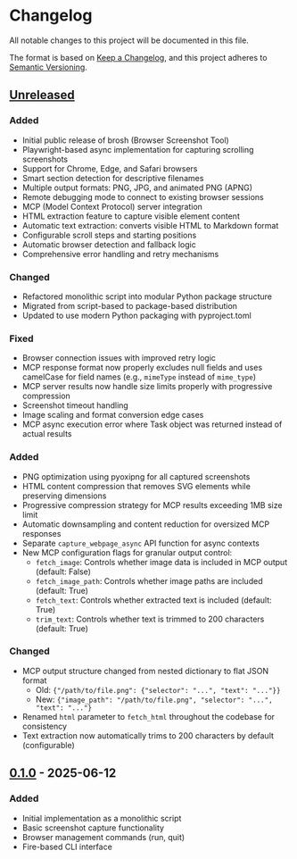 # Changelog

All notable changes to this project will be documented in this file.

The format is based on [Keep a Changelog](https://keepachangelog.com/en/1.1.0/),
and this project adheres to [Semantic Versioning](https://semver.org/spec/v2.0.0.html).

## [Unreleased]

### Added
- Initial public release of brosh (Browser Screenshot Tool)
- Playwright-based async implementation for capturing scrolling screenshots
- Support for Chrome, Edge, and Safari browsers
- Smart section detection for descriptive filenames
- Multiple output formats: PNG, JPG, and animated PNG (APNG)
- Remote debugging mode to connect to existing browser sessions
- MCP (Model Context Protocol) server integration
- HTML extraction feature to capture visible element content
- Automatic text extraction: converts visible HTML to Markdown format
- Configurable scroll steps and starting positions
- Automatic browser detection and fallback logic
- Comprehensive error handling and retry mechanisms

### Changed
- Refactored monolithic script into modular Python package structure
- Migrated from script-based to package-based distribution
- Updated to use modern Python packaging with pyproject.toml

### Fixed
- Browser connection issues with improved retry logic
- MCP response format now properly excludes null fields and uses camelCase for field names (e.g., `mimeType` instead of `mime_type`)
- MCP server results now handle size limits properly with progressive compression
- Screenshot timeout handling
- Image scaling and format conversion edge cases
- MCP async execution error where Task object was returned instead of actual results

### Added
- PNG optimization using pyoxipng for all captured screenshots
- HTML content compression that removes SVG elements while preserving dimensions
- Progressive compression strategy for MCP results exceeding 1MB size limit
- Automatic downsampling and content reduction for oversized MCP responses
- Separate `capture_webpage_async` API function for async contexts
- New MCP configuration flags for granular output control:
  - `fetch_image`: Controls whether image data is included in MCP output (default: False)
  - `fetch_image_path`: Controls whether image paths are included (default: True)
  - `fetch_text`: Controls whether extracted text is included (default: True)
  - `trim_text`: Controls whether text is trimmed to 200 characters (default: True)

### Changed
- MCP output structure changed from nested dictionary to flat JSON format
  - Old: `{"/path/to/file.png": {"selector": "...", "text": "..."}}`
  - New: `{"image_path": "/path/to/file.png", "selector": "...", "text": "..."}`
- Renamed `html` parameter to `fetch_html` throughout the codebase for consistency
- Text extraction now automatically trims to 200 characters by default (configurable)

## [0.1.0] - 2025-06-12

### Added
- Initial implementation as a monolithic script
- Basic screenshot capture functionality
- Browser management commands (run, quit)
- Fire-based CLI interface

[Unreleased]: https://github.com/twardoch/brosh/compare/v0.1.0...HEAD
[0.1.0]: https://github.com/twardoch/brosh/releases/tag/v0.1.0
